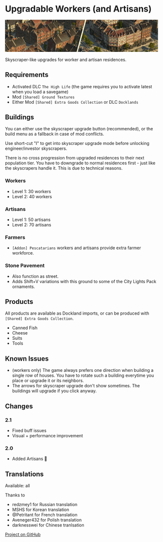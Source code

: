 # Upgradable Workers (and Artisans)

![](./banner.png)

Skyscraper-like upgrades for worker and artisan residences.

## Requirements

- Activated DLC `The High Life` (the game requires you to activate latest when you load a savegame)
- Mod `[Shared] Ground Textures`
- Either Mod `[Shared] Extra Goods Collection` or DLC `Docklands`

## Buildings

You can either use the skyscraper upgrade button (recommended), or the build menu as a fallback in case of mod conflicts.

Use short-cut "I" to get into skyscraper upgrade mode before unlocking engineer/investor skyscrapers.

There is no cross progression from upgraded residences to their next population tier.
You have to downgrade to normal residences first - just like the skyscrapers handle it. This is due to technical reasons.

### Workers

- Level 1: 30 workers
- Level 2: 40 workers

### Artisans

- Level 1: 50 artisans
- Level 2: 70 artisans

### Farmers

- `[Addon] Pescatarians` workers and artisans provide extra farmer workforce.

### Stone Pavement

- Also function as street.
- Adds Shift+V variations with this ground to some of the City Lights Pack ornaments.

## Products

All products are available as Dockland imports, or can be produced with `[Shared] Extra Goods Collection`.

- Canned Fish
- Cheese
- Suits
- Tools

## Known Issues

- (workers only) The game always prefers one direction when building a single row of houses. You have to rotate such a building everytime you place or upgrade it or its neighbors.
- The arrows for skyscraper upgrade don't show sometimes. The buildings will upgrade if you click anyway.

## Changes

### 2.1

- Fixed buff issues
- Visual + performance improvement

### 2.0

- Added Artisans 🥳

## Translations

Available: all

Thanks to
- redzmey1 for Russian translation
- MSHS for Korean translation
- @Petritant for French translation
- Aveneger432 for Polish translation
- darknesswei for Chinese tranlsation

[Project on GitHub](https://github.com/jakobharder/anno-1800-jakobs-mods)
